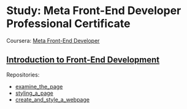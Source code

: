 # Study: Meta Front-End Developer Professional Certificate

Coursera: [Meta Front-End Developer](https://www.coursera.org/professional-certificates/meta-front-end-developer?)

## [Introduction to Front-End Development](https://www.coursera.org/learn/introduction-to-front-end-development?specialization=meta-front-end-developer)

Repositories: 

- [examine_the_page](examine_the_page)
- [styling_a_page](styling_a_page)
- [create_and_style_a_webpage](create_and_style_a_webpage)
